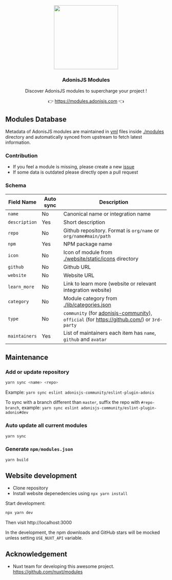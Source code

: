 <div align="center">
  <img src="https://i.imgur.com/2wGdEJN.png" width="200" fill="red"/>
  <br/>
  <h3>AdonisJS Modules</h3>
  <p>Discover AdonisJS modules to supercharge your project !</p>
  <p>👉 <a href="https://modules.adonisjs.com">https://modules.adonisjs.com</a> 👈</p>
</div>



## Modules Database

Metadata of AdonisJS modules are maintained in [yml](https://en.wikipedia.org/wiki/YAML) files inside [./modules](./modules) directory and automatically synced from upstream to fetch latest information.

### Contribution

- If you feel a module is missing, please create a new [issue]()
- If some data is outdated please directly open a pull request

### Schema

Field Name      | Auto sync | Description
----------------|-----------|--------------
`name`          | No        | Canonical name or integration name
`description`   | Yes       | Short description
`repo`          | No        | Github repository. Format is `org/name` or `org/name#main/path`
`npm`           | Yes       | NPM package name
`icon`          | No        | Icon of module from [./website/static/icons](./website/static/icons) directory
`github`        | No        | Github URL
`website`       | No        | Website URL
`learn_more`    | No        | Link to learn more (website or relevant integration website)
`category`      | No        | Module category from [./lib/categories.json](./lib/categories.json)
`type`          | No        | `community` (for [adonisjs-community](https://github.com/adonisjs-community/)), `official` (for https://github.com/) or `3rd-party`
`maintainers`   | Yes       | List of maintainers each item has `name`, `github` and `avatar`


## Maintenance

### Add or update repository

```bash
yarn sync <name> <repo>
```

Example: `yarn sync eslint adonisjs-community/eslint-plugin-adonis`

To sync with a branch different than `master`, suffix the repo with `#repo-branch`, example: `yarn sync eslint adonisjs-community/eslint-plugin-adonis#dev`

### Auto update all current modules

```bash
yarn sync
```

### Generate `npm/modules.json`

```bash
yarn build
```

## Website development

- Clone repository
- Install website depenedencies using `npx yarn install`

Start development:

```bash
npx yarn dev
```

Then visit http://localhost:3000

In the development, the npm downloads and GitHub stars will be mocked unless setting `USE_NUXT_API` variable.

## Acknowledgement

- Nuxt team for developing this awesome project. https://github.com/nuxt/modules
